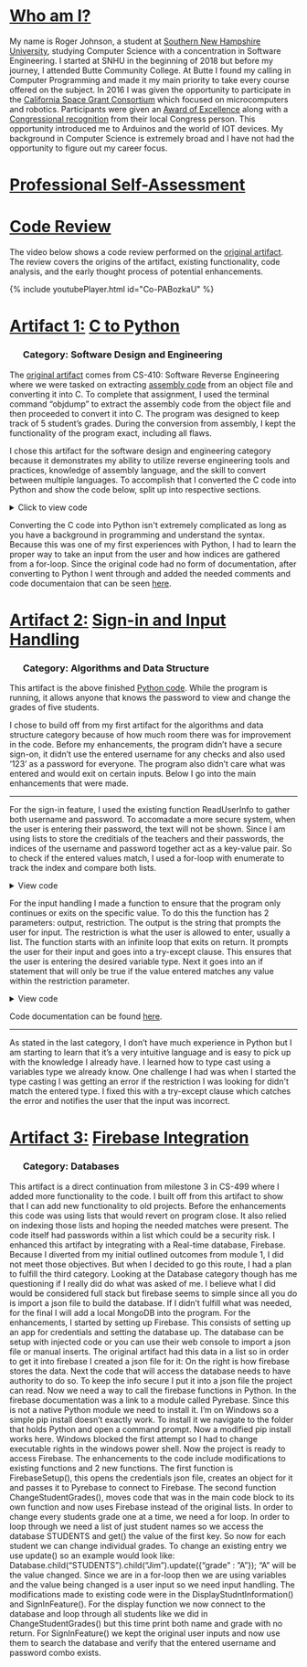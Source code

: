 <link rel="stylesheet" href="main.css">
<title>Roger Johnson</title>

# <u>Who am I?</u>

My name is Roger Johnson, a student at [Southern New Hampshire University](https://www.snhu.edu/about-us/accreditations), studying Computer Science with a concentration in Software Engineering. I started at SNHU in the beginning of 2018 but before my journey, I attended Butte Community College. At Butte I found my calling in Computer Programming and made it my main priority to take every course offered on the subject. In 2016 I was given the opportunity to participate in the [California Space Grant Consortium](https://casgc.ucsd.edu/?page_id=7301) which focused on microcomputers and robotics. Participants were given an [Award of Excellence](https://drive.google.com/file/d/17GqlkbeGKNBTO9U17OXAIPlvY7EDNAcj/view?usp=sharing) along with a [Congressional recognition](https://drive.google.com/file/d/1zKCqRKnIZH5B6TEayqCbJTXCVukYfYPQ/view?usp=sharing) from their local Congress person. This opportunity introduced me to Arduinos and the world of IOT devices. My background in Computer Science is extremely broad and I have not had the opportunity to figure out my career focus.

# <u>Professional Self-Assessment</u>

# <u>Code Review</u>

The video below shows a code review performed on the [original artifact](https://github.com/TheRogerDodger/Portfolio/blob/gh-pages/C%20to%20Python/ProjectCode.c). The review covers the origins of the artifact, existing functionality, code analysis, and the early thought process of potential enhancements. 

{% include youtubePlayer.html id="Co-PABozkaU" %}

# <u>Artifact 1:</u> [C to Python](https://github.com/TheRogerDodger/Portfolio/tree/gh-pages/C%20to%20Python)
### &nbsp;&nbsp;&nbsp;&nbsp;&nbsp;&nbsp;Category: Software Design and Engineering

The [original artifact](https://github.com/TheRogerDodger/Portfolio/blob/gh-pages/C%20to%20Python/ProjectCode.c) comes from CS-410: Software Reverse Engineering where we were tasked on extracting [assembly code](https://github.com/TheRogerDodger/Portfolio/blob/gh-pages/C%20to%20Python/Assembly.txt) from an object file and converting it into C. To complete that assignment, I used the terminal command “objdump” to extract the assembly code from the object file and then proceeded to convert it into C. The program was designed to keep track of 5 student’s grades. During the conversion from assembly, I kept the functionality of the program exact, including all flaws.

I chose this artifact for the software design and engineering category because it demonstrates my ability to utilize reverse engineering tools and practices, knowledge of assembly language, and the skill to convert between multiple languages. To accomplish that I converted the C code into Python and show the code below, split up into respective sections.

<details>
  <summary>Click to view code</summary>
  
  <hr>

  {% highlight c %}
  const char * STUDENTS[5] = { "Jim", "Tom", "Ben", "Alice", "Ruby" };
  char GRADES[6] =  {'A','C','C','D','F','\0'};
  {% endhighlight %}

  {% highlight python %}
  STUDENTS = ["Jim", "Tom", "Ben", "Alice", "Ruby"]
  GRADES =  ['A','C','C','D','F','\0']
  {% endhighlight %}

  <hr>

  {% highlight c %}
  int ReadUserInfo(){
    int password = 0;
    char str1[15];
    puts("Enter name:");
    scanf("%s", str1);
    puts("Enter password:");
    scanf(" %d", &password);
    return password;
  }
  {% endhighlight %}

  {% highlight python %}
  def ReadUserInfo():
      name = input("Enter name:")
      password = input("Enter password:")
      return password
  {% endhighlight %}

  <hr>

  {% highlight c %}
  bool CheckUserPermissionAccess(int password){
    bool check = 0;
    if(password == 123){
      check = 1;
    }
    else{
      check = 0;
    }
    return check;
  }
  {% endhighlight %}

  {% highlight python %}
  def CheckUserPermissionAccess(password):
      if int(password) == 123:
          check = True
      else:
          check = False
      return check
  {% endhighlight %}

  <hr>

  {% highlight c %}
  void DisplayStudentInformation(){
    int i;
    for(i = 0; i <= 4; ++i){
      printf("%s %c\n", STUDENTS[i], GRADES[i]);
    }
  }
  {% endhighlight %}

  {% highlight python %}
  def DisplayStudentInformation():
      for index, name in enumerate(STUDENTS):
          print(name + ": " + GRADES[index])
  {% endhighlight %}

  <hr>

  {% highlight c %}
  int main()
  {
    int password;
    int i;
    char choice;
    password = ReadUserInfo();
    if(CheckUserPermissionAccess(password) == 1){
      puts("Welcome professor. Below are all student grades");
      DisplayStudentInformation();
      puts("Adjust grades for students?");
      scanf(" %c", &choice);
      if(choice == 'Y'){
        printf("Enter the GPA for students one at a time\n");
          for(i=0; i <= 4; ++i){
            printf("%s", STUDENTS[i]);
            scanf(" %c", &GRADES[i]);
          }
        puts("You have successfully updated class grades. The grades are now as follows:");
        DisplayStudentInformation();
      }
    }
    return 0;
  }
  {% endhighlight %}

  {% highlight python %}
  password = ReadUserInfo()
  if CheckUserPermissionAccess(password) == True:
      print("Welcome professor. Below are all student grades")
      DisplayStudentInformation()
      if input("Adjust grades for students? Y/N:") == "Y":
          print("Enter the GPA for students one at a time")
          for index, name in enumerate(STUDENTS):
              GRADES[index] = input(name + ":")
          print("You have successfully updated class grades. The grades are now as follows:")
          DisplayStudentInformation()
  {% endhighlight %}

  <hr>
  
</details>

Converting the C code into Python isn't extremely complicated as long as you have a background in programming and understand the syntax. Because this was one of my first experiences with Python, I had to learn the proper way to take an input from the user and how indices are gathered from a for-loop. Since the original code had no form of documentation, after converting to Python I went through and added the needed comments and code documentaion that can be seen [here](https://github.com/TheRogerDodger/Portfolio/blob/gh-pages/C%20to%20Python/CS-499-MilestoneTwo.py).

# <u>Artifact 2:</u> [Sign-in and Input Handling](https://github.com/TheRogerDodger/Portfolio/tree/gh-pages/Sign-in%20and%20Input%20Handling)
### &nbsp;&nbsp;&nbsp;&nbsp;&nbsp;&nbsp;Category: Algorithms and Data Structure
This artifact is the above finished [Python code](https://github.com/TheRogerDodger/Portfolio/blob/gh-pages/C%20to%20Python/CS-499-MilestoneTwo.py). While the program is running, it allows anyone that knows the password to view and change the grades of five students.

I chose to build off from my first artifact for the algorithms and data structure category because of how much room there was for improvement in the code. Before my enhancements, the program didn’t have a secure sign-on, it didn’t use the entered username for any checks and also used ‘123’ as a password for everyone. The program also didn’t care what was entered and would exit on certain inputs. Below I go into the main enhancements that were made.

<hr>

For the sign-in feature, I used the existing function ReadUserInfo to gather both username and password. To accomadate a more secure system, when the user is entering their password, the text will not be shown. Since I am using lists to store the creditials of the teachers and their passwords, the indices of the username and password together act as a key-value pair. So to check if the entered values match, I used a for-loop with enumerate to track the index and compare both lists.

<details>
  <summary>View code</summary>
  
  {% highlight python %}  
  def SignInFeature():
      (password, name) = ReadUserInfo() 
      for index, teacher in enumerate(TEACHERS): 
          if name == teacher and CheckUserPermissionAccess(index, password) == True: 
              signin = True
              break 
          else:
              signin = False
      return signin
  {% endhighlight %}
  
</details>

For the input handling I made a function to ensure that the program only continues or exits on the specific value. To do this the function has 2 parameters: output, restriction. The output is the string that prompts the user for input. The restriction is what the user is allowed to enter, usually a list. The function starts with an infinite loop that exits on return. It prompts the user for their input and goes into a try-except clause. This ensures that the user is entering the desired variable type. Next it goes into an if statement that will only be true if the value entered matches any value within the restriction parameter. 

<details>
  <summary>View code</summary>
  {% highlight python %} 
  def HandleInput(output, restriction):
      while True:
          value = input(output)
          try: 
              if type(restriction[0])(value) in restriction:
                  return value
              else:
                  print("INVALID INPUT. TRY AGAIN")
          except:
              print("INVALID INPUT. TRY AGAIN")
  {% endhighlight %}

</details>

Code documentation can be found [here](https://github.com/TheRogerDodger/Portfolio/blob/gh-pages/Sign-in%20and%20Input%20Handling/CS-499-MilestoneThree.py).

<hr>

As stated in the last category, I don’t have much experience in Python but I am starting to learn that it’s a very intuitive language and is easy to pick up with the knowledge I already have. I learned how to type cast using a variables type we already know. One challenge I had was when I started the type casting I was getting an error if the restriction I was looking for didn't match the entered type. I fixed this with a try-except clause which catches the error and notifies the user that the input was incorrect.

# <u>Artifact 3:</u> [Firebase Integration](https://github.com/TheRogerDodger/Portfolio/tree/gh-pages/Firebase%20Integration)
### &nbsp;&nbsp;&nbsp;&nbsp;&nbsp;&nbsp;Category: Databases
This artifact is a direct continuation from milestone 3 in CS-499 where I added more functionality to the code. I built off from this artifact to show that I can add new functionality to old projects. Before the enhancements this code was using lists that would revert on program close. It also relied on indexing those lists and hoping the needed matches were present. The code itself had passwords within a list which could be a security risk. I enhanced this artifact by integrating with a Real-time database, Firebase. 
Because I diverted from my initial outlined outcomes from module 1, I did not meet those objectives. But when I decided to go this route, I had a plan to fulfill the third category. Looking at the Database category though has me questioning if I really did do what was asked of me. I believe what I did would be considered full stack but firebase seems to simple since all you do is import a json file to build the database. If I didn’t fulfill what was needed, for the final I will add a local MongoDB into the program.
For the enhancements, I started by setting up Firebase. This consists of setting up an app for credentials and setting the database up. The database can be setup with injected code or you can use their web console to import a json file or manual inserts. The original artifact had this data in a list so in order to get it into firebase I created a json file for it: 
On the right is how firebase stores the data. Next the code that will access the database needs to have authority to do so. To keep the info secure I put it into a json file the project can read.
Now we need a way to call the firebase functions in Python. In the firebase documentation was a link to a module called Pyrebase. Since this is not a native Python module we need to install it. I’m on Windows so a simple pip install doesn’t exactly work. To install it we navigate to the folder that holds Python and open a command prompt. Now a modified pip install works here. Windows blocked the first attempt so I had to change executable rights in the windows power shell. Now the project is ready to access Firebase. The enhancements to the code include modifications to existing functions and 2 new functions.
The first function is FirebaseSetup(), this opens the credentials json file, creates an object for it and passes it to Pyrebase to connect to Firebase.
The second function ChangeStudentGrades(), moves code that was in the main code block to its own function and now uses Firebase instead of the original lists. In order to change every students grade one at a time, we need a for loop. In order to loop through we need a list of just student names so we access the database STUDENTS and get() the value of the first key. So now for each student we can change individual grades. To change an existing entry we use update() so an example would look like:
Database.child(“STUDENTS”).child(“Jim”).update({“grade” :  ”A”}); “A” will be the value changed.
Since we are in a for-loop then we are using variables and the value being changed is a user input so we need input handling.
The modifications made to existing code were in the DisplayStudntInformation() and SignInFeature(). For the display function we now connect to the database and loop through all students like we did in ChangeStudentGrades() but this time print both name and grade with no return. For SignInFeature() we kept the original user inputs and now use them to search the database and verify that the entered username and password combo exists.
